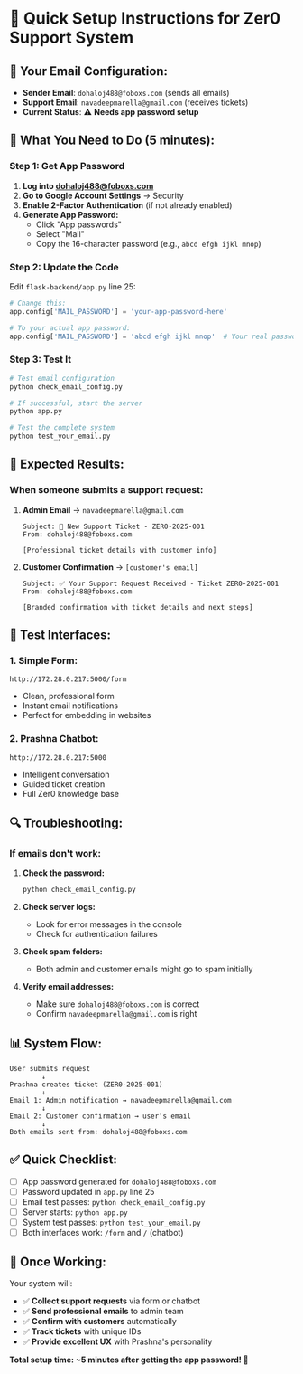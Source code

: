 # 🚀 Quick Setup Instructions for Zer0 Support System

## 📧 **Your Email Configuration:**

- **Sender Email**: `dohaloj488@foboxs.com` (sends all emails)
- **Support Email**: `navadeepmarella@gmail.com` (receives tickets)
- **Current Status**: ⚠️ **Needs app password setup**

## 🔧 **What You Need to Do (5 minutes):**

### **Step 1: Get App Password**

1. **Log into dohaloj488@foboxs.com**
2. **Go to Google Account Settings** → Security
3. **Enable 2-Factor Authentication** (if not already enabled)
4. **Generate App Password:**
   - Click "App passwords"
   - Select "Mail" 
   - Copy the 16-character password (e.g., `abcd efgh ijkl mnop`)

### **Step 2: Update the Code**

Edit `flask-backend/app.py` line 25:

```python
# Change this:
app.config['MAIL_PASSWORD'] = 'your-app-password-here'

# To your actual app password:
app.config['MAIL_PASSWORD'] = 'abcd efgh ijkl mnop'  # Your real password
```

### **Step 3: Test It**

```bash
# Test email configuration
python check_email_config.py

# If successful, start the server
python app.py

# Test the complete system
python test_your_email.py
```

## 🎯 **Expected Results:**

### **When someone submits a support request:**

1. **Admin Email** → `navadeepmarella@gmail.com`
   ```
   Subject: 🎫 New Support Ticket - ZER0-2025-001
   From: dohaloj488@foboxs.com
   
   [Professional ticket details with customer info]
   ```

2. **Customer Confirmation** → `[customer's email]`
   ```
   Subject: ✅ Your Support Request Received - Ticket ZER0-2025-001
   From: dohaloj488@foboxs.com
   
   [Branded confirmation with ticket details and next steps]
   ```

## 🧪 **Test Interfaces:**

### **1. Simple Form:**
```
http://172.28.0.217:5000/form
```
- Clean, professional form
- Instant email notifications
- Perfect for embedding in websites

### **2. Prashna Chatbot:**
```
http://172.28.0.217:5000
```
- Intelligent conversation
- Guided ticket creation
- Full Zer0 knowledge base

## 🔍 **Troubleshooting:**

### **If emails don't work:**

1. **Check the password:**
   ```bash
   python check_email_config.py
   ```

2. **Check server logs:**
   - Look for error messages in the console
   - Check for authentication failures

3. **Check spam folders:**
   - Both admin and customer emails might go to spam initially

4. **Verify email addresses:**
   - Make sure `dohaloj488@foboxs.com` is correct
   - Confirm `navadeepmarella@gmail.com` is right

## 📊 **System Flow:**

```
User submits request
        ↓
Prashna creates ticket (ZER0-2025-001)
        ↓
Email 1: Admin notification → navadeepmarella@gmail.com
        ↓
Email 2: Customer confirmation → user's email
        ↓
Both emails sent from: dohaloj488@foboxs.com
```

## ✅ **Quick Checklist:**

- [ ] App password generated for `dohaloj488@foboxs.com`
- [ ] Password updated in `app.py` line 25
- [ ] Email test passes: `python check_email_config.py`
- [ ] Server starts: `python app.py`
- [ ] System test passes: `python test_your_email.py`
- [ ] Both interfaces work: `/form` and `/` (chatbot)

## 🎉 **Once Working:**

Your system will:
- ✅ **Collect support requests** via form or chatbot
- ✅ **Send professional emails** to admin team
- ✅ **Confirm with customers** automatically
- ✅ **Track tickets** with unique IDs
- ✅ **Provide excellent UX** with Prashna's personality

**Total setup time: ~5 minutes after getting the app password! 🚀**